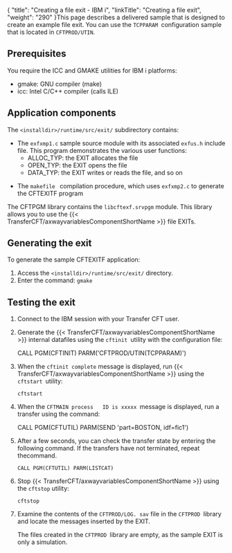 {
    "title": "Creating  a file exit - IBM i",
    "linkTitle": "Creating a file exit",
    "weight": "290"
}This page describes a delivered sample that is designed to create an example file exit. You can use the <span class="code">`TCPPARAM `</span>configuration sample that is located in <span class="code">`CFTPROD/UTIN`</span>.

## Prerequisites

You require the ICC and GMAKE utilities for IBM i platforms:

- gmake: GNU compiler (make)
- icc: Intel C/C++ compiler (calls ILE)

## Application components

The <span class="code">`<installdir>/runtime/src/exit/`</span> subdirectory contains:

- The <span class="code">`exfxmp1.c`</span> sample source module with its associated <span class="code">`exfus.h`</span> include file. This program
    demonstrates the various user functions:
    -   ALLOC\_TYP:
        the EXIT allocates the file
    -   OPEN\_TYP: the
        EXIT opens the file
    -   DATA\_TYP: the
        EXIT writes or reads the file, and so on

<!-- -->

- The <span class="code">`makefile `</span>
    compilation procedure, which uses <span class="code">`exfxmp2.c`</span> to generate the CFTEXITF
    program

The CFTPGM library contains the <span class="code">`libcftexf.srvpgm`</span>
module. This library allows you to use the {{< TransferCFT/axwayvariablesComponentShortName  >}} file EXITs.

## Generating the exit

To generate the sample CFTEXITF application:

1. Access the <span class="code">`<installdir>/runtime/src/exit/`</span> directory.
1. Enter the command: <span class="code">`gmake`</span>

## Testing the exit

1. Connect to the IBM session with your Transfer CFT user.

1. Generate the {{< TransferCFT/axwayvariablesComponentShortName >}} internal datafiles
    using the <span class="code">`cftinit `</span>utility with the configuration file:

    CALL PGM(CFTINIT) PARM('CFTPROD/UTIN(TCPPARAM)')

1. When the <span class="code">`cftinit complete`</span>
    message is displayed, run {{< TransferCFT/axwayvariablesComponentShortName >}} using the <span class="code">`cftstart `</span>utility:

    `cftstart`

1. When the <span class="code">`CFTMAIN process   ID is xxxxx `</span>message is displayed, run a transfer using the command:

    CALL PGM(CFTUTIL) PARM(SEND 'part=BOSTON, idf=fic1')

1. After a few seconds, you can
    check the transfer state by entering the following command. If the transfers have not terminated, repeat thecommand.

    `CALL PGM(CFTUTIL) PARM(LISTCAT)`

1. Stop {{< TransferCFT/axwayvariablesComponentShortName >}} using the <span class="code">`cftstop`</span>
    utility:

    `cftstop`

1. Examine the contents of the <span class="code">`CFTPROD/LOG. sav`</span> file in the <span class="code">`CFTPROD `</span>library and locate the messages inserted by the EXIT.  
      
    The files created in the <span class="code">`CFTPROD `</span>library are empty, as the sample EXIT is
    only a simulation.

